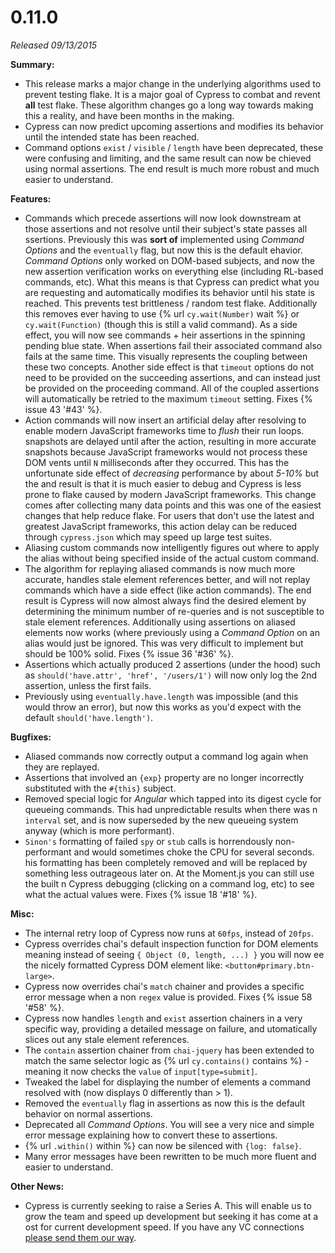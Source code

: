 # 0.11.0

*Released 09/13/2015*

**Summary:**

- This release marks a major change in the underlying algorithms used to prevent testing flake. It is a major goal of Cypress to combat and revent **all** test flake. These algorithm changes go a long way towards making this a reality, and have been months in the making.
- Cypress can now predict upcoming assertions and modifies its behavior until the intended state has been reached.
- Command options `exist` / `visible` / `length` have been deprecated, these were confusing and limiting, and the same result can now be chieved using normal assertions. The end result is much more robust and much easier to understand.

**Features:**

- Commands which precede assertions will now look downstream at those assertions and not resolve until their subject's state passes all ssertions. Previously this was **sort of** implemented using *Command Options* and the `eventually` flag, but now this is the default ehavior. *Command Options* only worked on DOM-based subjects, and now the new assertion verification works on everything else (including RL-based commands, etc). What this means is that Cypress can predict what you are requesting and automatically modifies its behavior until his state is reached. This prevents test brittleness / random test flake. Additionally this removes ever having to use {% url `cy.wait(Number)` wait %} or `cy.wait(Function)` (though this is still a valid command). As a side effect, you will now see commands + heir assertions in the spinning pending blue state. When assertions fail their associated command also fails at the same time. This visually represents the coupling between these two concepts. Another side effect is that `timeout` options do not need to be provided on the succeeding assertions, and can instead just be provided on the proceeding command. All of the coupled assertions will automatically be retried to the maximum `timeout` setting. Fixes {% issue 43 '#43' %}.
- Action commands will now insert an artificial delay after resolving to enable modern JavaScript frameworks time to *flush* their run loops. snapshots are delayed until after the action, resulting in more accurate snapshots because JavaScript frameworks would not process these DOM vents until `N` milliseconds after they occurred. This has the unfortunate side effect of *decreasing* performance by about *5-10%* but the and result is that it is much easier to debug and Cypress is less prone to flake caused by modern JavaScript frameworks. This change comes after collecting many data points and this was one of the easiest changes that help reduce flake. For users that don't use the latest and greatest JavaScript frameworks, this action delay can be reduced through `cypress.json` which may speed up large test suites.
- Aliasing custom commands now intelligently figures out where to apply the alias without being specified inside of the actual custom command.
- The algorithm for replaying aliased commands is now much more accurate, handles stale element references better, and will not replay commands which have a side effect (like action commands). The end result is Cypress will now almost always find the desired element by determining the minimum number of re-queries and is not susceptible to stale element references. Additionally using assertions on aliased elements now works (where previously using a *Command Option* on an alias would just be ignored. This was very difficult to implement but should be 100% solid. Fixes {% issue 36 '#36' %}.
- Assertions which actually produced 2 assertions (under the hood) such as `should('have.attr', 'href', '/users/1')` will now only log the 2nd assertion, unless the first fails.
- Previously using `eventually.have.length` was impossible (and this would throw an error), but now this works as you'd expect with the default `should('have.length')`.

**Bugfixes:**

- Aliased commands now correctly output a command log again when they are replayed.
- Assertions that involved an `{exp}` property are no longer incorrectly substituted with the `#{this}` subject.
- Removed special logic for *Angular* which tapped into its digest cycle for queueing commands. This had unpredictable results when there was n `interval` set, and is now superseded by the new queueing system anyway (which is more performant).
- `Sinon's` formatting of failed `spy` or `stub` calls is horrendously non-performant and would sometimes choke the CPU for several seconds. his formatting has been completely removed and will be replaced by something less outrageous later on. At the Moment.js you can still use the built n Cypress debugging (clicking on a command log, etc) to see what the actual values were. Fixes {% issue 18 '#18' %}.

**Misc:**

- The internal retry loop of Cypress now runs at `60fps`, instead of `20fps`.
- Cypress overrides chai's default inspection function for DOM elements meaning instead of seeing `{ Object (0, length, ...) }` you will now ee the nicely formatted Cypress DOM element like: `<button#primary.btn-large>`.
- Cypress now overrides chai's `match` chainer and provides a specific error message when a non `regex` value is provided. Fixes {% issue 58 '#58' %}.
- Cypress now handles `length` and `exist` assertion chainers in a very specific way, providing a detailed message on failure, and utomatically slices out any stale element references.
- The `contain` assertion chainer from `chai-jquery` has been extended to match the same selector logic as {% url `cy.contains()` contains %} - meaning it now checks the `value` of `input[type=submit]`.
- Tweaked the label for displaying the number of elements a command resolved with (now displays 0 differently than > 1).
- Removed the `eventually` flag in assertions as now this is the default behavior on normal assertions.
- Deprecated all *Command Options*. You will see a very nice and simple error message explaining how to convert these to assertions.
- {% url `.within()` within %} can now be silenced with `{log: false}`.
- Many error messages have been rewritten to be much more fluent and easier to understand.

**Other News:**

- Cypress is currently seeking to raise a Series A. This will enable us to grow the team and speed up development but seeking it has come at a ost for current development speed. If you have any VC connections [please send them our way](mailto:support@cypress.io).

